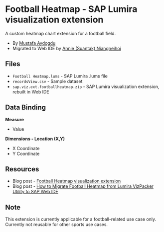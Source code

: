 Football Heatmap - SAP Lumira visualization extension
=================================================
A custom heatmap chart extension for a football field.
<br>
* By [Mustafa Aydogdu](http://scn.sap.com/people/mustafa.aydogdu)
* Migrated to Web IDE by [Annie (Suantak) Niangneihoi](http://scn.sap.com/people/suantak.niangneihoi)

Files
-----------
* `Football Heatmap.lums` - SAP Lumira .lums file
* `recordsView.csv` - Sample dataset
* `sap.viz.ext.footballheatmap.zip` - SAP Lumira visualization extension, rebuilt in Web IDE

Data Binding
-------------------------------------------
<strong>Measure</strong>
* Value

<strong>Dimensions - Location (X,Y)</strong>
* X Coordinate
* Y Coordinate

Resources
-----------
* Blog post - [Football Heatmap visualization extension](http://scn.sap.com/community/lumira/blog/2015/07/08/tracking-movements-the-football-heatmap-extension)
* Blog post -  [How to Migrate Football Heatmap from Lumira VizPacker Utility to SAP Web IDE](http://scn.sap.com/community/lumira/blog/2015/07/07/football-heatmap-viz-extension-the-migration-from-sap-lumira-sdk-to-sap-web-ide)

Note
-----------
This extension is currently applicable for a football-related use case only. 
Currently not reusable for other sports use cases.
